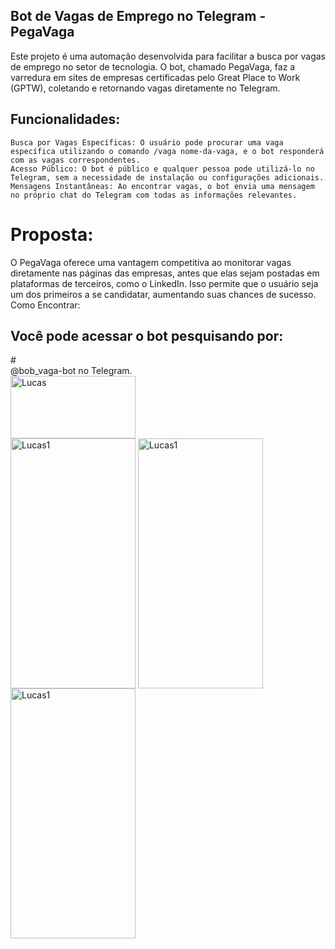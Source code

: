 ## Bot de Vagas de Emprego no Telegram - PegaVaga

Este projeto é uma automação desenvolvida para facilitar a busca por vagas de emprego no setor de tecnologia. O bot, chamado PegaVaga, faz a varredura em sites de empresas certificadas pelo Great Place to Work (GPTW), coletando e retornando vagas diretamente no Telegram.
## Funcionalidades:

    Busca por Vagas Específicas: O usuário pode procurar uma vaga específica utilizando o comando /vaga nome-da-vaga, e o bot responderá com as vagas correspondentes.
    Acesso Público: O bot é público e qualquer pessoa pode utilizá-lo no Telegram, sem a necessidade de instalação ou configurações adicionais.
    Mensagens Instantâneas: Ao encontrar vagas, o bot envia uma mensagem no próprio chat do Telegram com todas as informações relevantes.

# Proposta:

O PegaVaga oferece uma vantagem competitiva ao monitorar vagas diretamente nas páginas das empresas, antes que elas sejam postadas em plataformas de terceiros, como o LinkedIn. Isso permite que o usuário seja um dos primeiros a se candidatar, aumentando suas chances de sucesso.
Como Encontrar:

## Você pode acessar o bot pesquisando por: 
#<br> @bob_vaga-bot no Telegram.
<br>
<img align="center" alt="Lucas" height="100" width="200" src="https://i.ibb.co/fSdqqxV/bob.png">
<br>
<img align="center" alt="Lucas1" height="400" width="200" src="https://i.ibb.co/TYc8Yw7/telegran1.jpg">
<img align="center" alt="Lucas1" height="400" width="200" src="https://i.ibb.co/qxrpCDG/telegran2.jpg">
<img align="center" alt="Lucas1" height="400" width="200" src="https://i.ibb.co/WvQpCgH/ttel-egram3.jpg">
